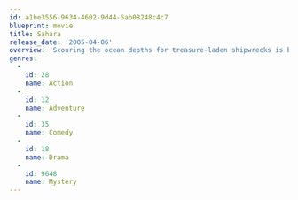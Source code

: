 ```yaml
---
id: a1be3556-9634-4602-9d44-5ab08248c4c7
blueprint: movie
title: Sahara
release_date: '2005-04-06'
overview: 'Scouring the ocean depths for treasure-laden shipwrecks is business as usual for a thrill-seeking underwater adventurer and his wisecracking buddy. But when these two cross paths with a beautiful doctor, they find themselves on the ultimate treasure hunt.'
genres:
  -
    id: 28
    name: Action
  -
    id: 12
    name: Adventure
  -
    id: 35
    name: Comedy
  -
    id: 18
    name: Drama
  -
    id: 9648
    name: Mystery
---
```

